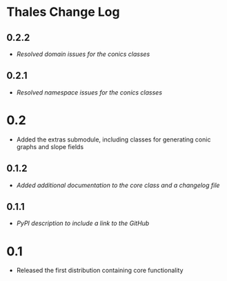# Thales Change Log 

## 0.2.2
* *Resolved domain issues for the conics classes* 

## 0.2.1 
* *Resolved namespace issues for the conics classes* 

# 0.2 
* Added the extras submodule, including classes for generating conic graphs and slope fields 

## 0.1.2 
* *Added additional documentation to the core class and a changelog file* 

## 0.1.1 
* *PyPI description to include a link to the GitHub*

# 0.1 
* Released the first distribution containing core functionality 